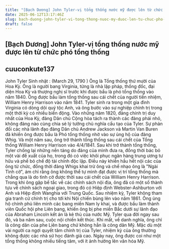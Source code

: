 ```yaml
---
title: "[Bạch Dương] John Tyler-vị tổng thống nước mỹ được lên từ chức phó tổng thống"
date: 2025-06-12T13:17:46Z
slug: bach-duong-john-tyler-vi-tong-thong-nuoc-my-duoc-len-tu-chuc-pho-tong-thong
draft: false
---
```


## [Bạch Dương] John Tyler-vị tổng thống nước mỹ được lên từ chức phó tổng thống

## cuuconkute137

John Tyler 
Sinh nhật : (March 29, 1790 ) 
Ông là Tổng thống thứ mười của Hoa Kỳ. Ông là người bang Virginia, từng là nhà lập pháp, thống đốc, đại diện Hoa Kỳ và thượng nghị sĩ trước khi được bầu là phó tổng thống vào năm 1840. Ông được bầu làm tổng thống sau cái chết của người tiền nhiệm, William Henry Harrison vào năm 1841.
Tyler sinh ra trong một gia đình Virginia có dòng dõi quý tộc Anh, và ông bước vào sự nghiệp chính trị trong một thời kỳ có nhiều biến động. Vào những năm 1820, đảng chính trị duy nhất của Hoa Kỳ, đảng Dân chủ Cộng hòa tách ra thành các đảng phái nhỏ, không đảng nào cùng chia sẻ lý tưởng chủ nghĩa cấu tạo của Tyler. Sự phản đối các nhà lãnh đạo đảng Dân chủ Andrew Jackson và Martin Van Buren đã khiến ông được bầu là Phó tổng thống nhờ vào sự ủng hộ của đảng Whig. Và một năm sau, ông trở thành tổng thống sau cái chết của Tổng thống William Henry Harrison vào 4/4/1841. 
Sau khi trở thành tổng thống, Tyler chống lại những nền tảng do đảng của mình đưa ra, đồng thời bác bỏ một vài đề xuất của họ, trong đó có việc khôi phục ngân hàng trung ương tư hữu và phế bỏ chế độ tài chính độc lập. Điều này khiến hầu hết nội các của ông từ chức, đồng thời đảng Whigs khai trừ ông và chế nhạo ông là "Ngài Tình cờ", ám chỉ rằng ông không thể tự mình đạt được vị trí tổng thống mà chẳng qua là do tình cờ được thời sau cái chết của William Henry Harrison.
Trong khi ông gặp bế tắc về các chính sách nội địa, ông đã có một số thành tựu về chính sách ngoại giao, trong đó có Hiệp định Webster-Ashburton với Anh và Hiệp định Wanghia với Trung Quốc.
Sau nhiệm kỳ, Tyler không tham gia tranh cử chính trị cho tới khi Nội chiến bùng lên vào năm 1861. Ông ủng hộ chính phủ liên minh các bang miền Nam ly khai, và được bầu làm thành viên Quốc hội phe Liên bang, khiến ông bị phe miền Bắc dưới sự lãnh đạo của Abraham Lincoln kết án là kẻ thù của nước Mỹ. Tyler qua đời ngay sau đó, và ba năm sau, cuộc nội chiến kết thúc. Khi mất, về danh nghĩa, ông chỉ là công dân của phe Liên bang chứ không hẳn là công dân Mỹ.
Mặc dù một vài người ca ngợi quyết tâm chính trị của Tyler, nhiệm kỳ của ông thường không được các nhà sử học đánh giá cao. Ngày nay, ông được coi như một tổng thống không nhiều tiếng tăm, với ít ảnh hưởng lên văn hóa Mỹ.